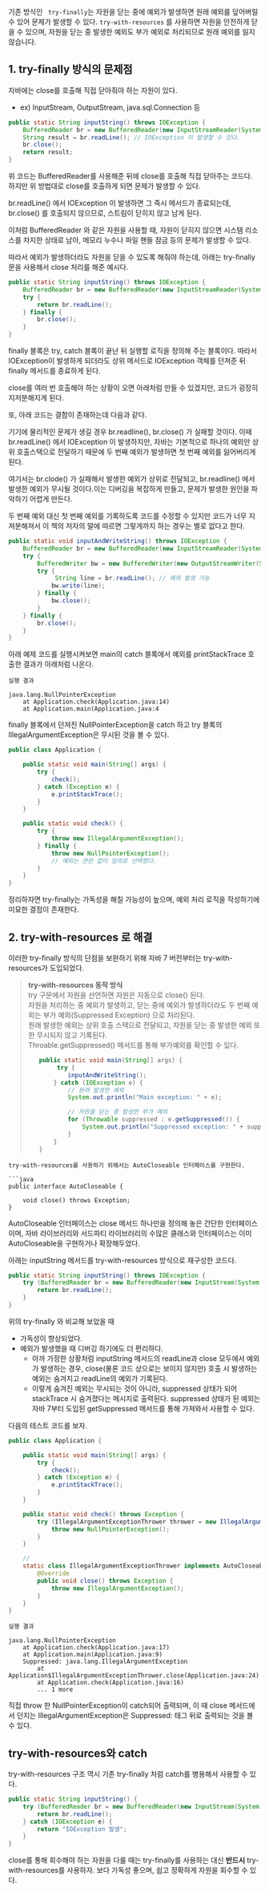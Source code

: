 기존 방식인 ` try-finally`는 자원을 닫는 중에 예외가 발생하면 원래 예외를 덮어버릴 수 있어 문제가 발생할 수 있다. `try-with-resources` 를 사용하면 자원을 안전하게 닫을 수 있으며, 자원을 닫는 중 발생한 예외도 부가 예외로 처리되므로 원래 예외를 잃지 않습니다.

## 1. try-finally 방식의 문제점

자바에는 close를 호출해 직접 닫아줘야 하는 자원이 있다.

- ex) InputStream, OutputStream, java.sql.Connection 등

```java
public static String inputString() throws IOException {
    BufferedReader br = new BufferedReader(new InputStreamReader(System.in));
    String result = br.readLine(); // IOException 이 발생할 수 있다.
    br.close();
    return result;
}
```

위 코드는 BufferedReader를 사용해준 뒤에 close를 호출해 직접 닫아주는 코드다. 하지만 위 방법대로 close를 호출하게 되면 문제가 발생할 수 있다.

br.readLine() 에서 IOException 이 발생하면 그 즉시 메서드가 종료되는데, br.close() 를 호출되지 않으므로, 스트림이 닫히지 않고 남게 된다.

이처럼 BufferedReader 와 같은 자원을 사용할 때, 자원이 닫히지 않으면 시스템 리소스를 차지한 상태로 남아, 메모리 누수나 파일 핸들 잠금 등의 문제가 발생할 수 있다.

따라서 예외가 발생하더라도 자원을 닫을 수 있도록 해줘야 하는데, 아래는 try-finally 문을 사용해서 close 처리를 해준 예시다.

```java
public static String inputString() throws IOException {
    BufferedReader br = new BufferedReader(new InputStreamReader(System.in));
    try {
        return br.readLine();
    } finally {
        br.close();
    }
}
```

finally 블록은 try, catch 블록이 끝난 뒤 실행할 로직을 정의해 주는 블록이다. 따라서 IOException이 발생하게 되더라도 상위 메서드로 IOException 객체를 던져준 뒤 finally 메서드를 종료하게 된다.

close를 여러 번 호출해야 하는 상황이 오면 아래처럼 만들 수 있겠지만, 코드가 굉장히 지저분해지게 된다.

또, 아래 코드는 결함이 존재하는데 다음과 같다.

기기에 물리적인 문제가 생길 경우 br.readline(), br.close() 가 실패할 것이다. 이때 br.readLine() 에서 IOException 이 발생하지만, 자바는 기본적으로 하나의 예외만 상위 호출스택으로 전달하기 때문에 두 번째 예외가 발생하면 첫 번째 예외를 잃어버리게 된다.

여기서는 br.clode() 가 실패해서 발생한 예외가 상위로 전달되고, br.readline() 에서 발생한 예외가 무시될 것이다.이는 디버깅을 복잡하게 만들고, 문제가 발생한 원인을 파악하기 어렵게 만든다.

두 번째 예외 대신 첫 번째 예외를 기록하도록 코드를 수정할 수 있지만 코드가 너무 지져분해져서 이 책의 저자의 말에 따르면 그렇게까지 하는 경우는 별로 없다고 한다.

```java
public static void inputAndWriteString() throws IOException {
    BufferedReader br = new BufferedReader(new InputStreamReader(System.in));
    try {
        BufferedWriter bw = new BufferedWriter(new OutputStreamWriter(System.out));
        try {
             String line = br.readLine(); // 예외 발생 가능
            bw.write(line);
        } finally {
            bw.close();
        }
    } finally {
        br.close();
    }
}
```

아래 예제 코드를 실행시켜보면 main의 catch 블록에서 예외를 printStackTrace 호출한 결과가 아래처럼 나온다.

```
실행 결과

java.lang.NullPointerException
    at Application.check(Application.java:14)
    at Application.main(Application.java:4
```

finally 블록에서 던져진 NullPointerException을 catch 하고 try 블록의 IllegalArgumentException은 무시된 것을 볼 수 있다.

```java
public class Application {

    public static void main(String[] args) {
        try {
            check();
        } catch (Exception e) {
            e.printStackTrace();
        }
    }

    public static void check() {
        try {
            throw new IllegalArgumentException();
        } finally {
            throw new NullPointerException();
            // 예외는 관련 없이 임의로 선택했다.
        }
    }
}
```

정리하자면 try-finally는 가독성을 해칠 가능성이 높으며, 예외 처리 로직을 작성하기에 미묘한 결점이 존재한다.

## 2. try-with-resources 로 해결

이러한 try-finally 방식의 단점을 보완하기 위해 자바 7 버전부터는 try-with-resources가 도입되었다.

> **try-with-resources 동작 방식**  
> try 구문에서 자원을 선언하면 자원은 자동으로 close() 된다.  
> 자원을 처리하는 중 예외가 발생하고, 닫는 중에 예외가 발생하더라도 두 번째 예외는 부가 예외(Suppressed Exception) 으로 처리된다.  
> 원래 발생한 예외는 상위 호출 스택으로 전달되고, 자원을 닫는 중 발생한 예외 또한 무시되지 않고 기록된다.  
> Throable.getSuppressed() 메서드를 통해 부가예외를 확인할 수 있다.
>
> ```java
>    public static void main(String[] args) {
>         try {
>            inputAndWriteString();
>        } catch (IOException e) {
>            // 원래 발생한 예외
>            System.out.println("Main exception: " + e);
>
>            // 자원을 닫는 중 발생한 부가 예외
>            for (Throwable suppressed : e.getSuppressed()) {
>                System.out.println("Suppressed exception: " + suppressed);
>            }
>        }
>    }
> ```

````
try-with-resources를 사용하기 위해서는 AutoCloseable 인터페이스를 구현한다.

```java
public interface AutoCloseable {

    void close() throws Exception;
}
````

AutoCloseable 인터페이스는 close 메서드 하나만을 정의해 놓은 간단한 인터페이스이며, 자바 라이브러리와 서드파티 라이브러리의 수많은 클래스와 인터페이스는 이미 AutoCloseable을 구현하거나 확장해두었다.

아래는 inputString 메서드를 try-with-resources 방식으로 재구성한 코드다.

```java
public static String inputString() throws IOException {
    try (BufferedReader br = new BufferedReader(new InputStream(System.in))) {
        return br.readLine();
    }
}
```

위의 try-finally 와 비교해 보았을 때

- 가독성이 향상되었다.
- 예외가 발생했을 때 디버깅 하기에도 더 편리하다.
  - 아까 가정한 상황처럼 inputString 메서드의 readLine과 close 모두에서 예외가 발생하는 경우, close(물론 코드 상으로는 보이지 않지만) 호출 시 발생하는 예외는 숨겨지고 readLine의 예외가 기록된다.
  - 이렇게 숨겨진 예외는 무시되는 것이 아니라, suppressed 상태가 되어 stackTrace 시 숨겨졌다는 메시지로 출력된다. suppressed 상태가 된 예외는 자바 7부터 도입된 getSuppressed 메서드를 통해 가져와서 사용할 수 있다.

다음의 테스트 코드를 보자.

```java
public class Application {

    public static void main(String[] args) {
        try {
            check();
        } catch (Exception e) {
            e.printStackTrace();
        }
    }

    public static void check() throws Exception {
        try (IllegalArgumentExceptionThrower thrower = new IllegalArgumentExceptionThrower()) {
            throw new NullPointerException();
        }
    }

    //
    static class IllegalArgumentExceptionThrower implements AutoCloseable {
        @Override
        public void close() throws Exception {
            throw new IllegalArgumentException();
        }
    }
}
```

```
실행 결과

java.lang.NullPointerException
    at Application.check(Application.java:17)
    at Application.main(Application.java:9)
    Suppressed: java.lang.IllegalArgumentException
        at Application$IllegalArgumentExceptionThrower.close(Application.java:24)
        at Application.check(Application.java:16)
        ... 1 more
```

직접 throw 한 NullPointerException이 catch되어 출력되며, 이 때 close 메서드에서 던지는 IllegalArgumentException은 Suppressed: 태그 뒤로 출력되는 것을 볼 수 있다.

## try-with-resources와 catch

try-with-resources 구조 역시 기존 try-finally 처럼 catch를 병용해서 사용할 수 있다.

```java
public static String inputString() {
    try (BufferedReader br = new BufferedReader(new InputStream(System.in))) {
        return br.readLine();
    } catch (IOException e) {
        return "IOException 발생";
    }
}
```

close를 통해 회수해야 하는 자원을 다룰 때는 try-finally를 사용하는 대신 **반드시** try-with-resources를 사용하자. 보다 가독성 좋으며, 쉽고 정확하게 자원을 회수할 수 있다.
